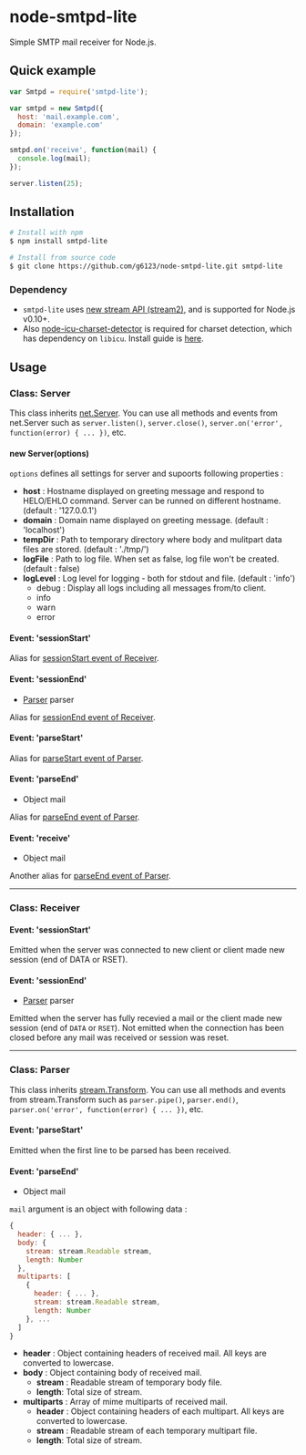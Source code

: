 # node-smtpd-lite
Simple SMTP mail receiver for Node.js.

## Quick example
```js
var Smtpd = require('smtpd-lite');

var smtpd = new Smtpd({
  host: 'mail.example.com',
  domain: 'example.com'
});

smtpd.on('receive', function(mail) {
  console.log(mail);
});

server.listen(25);
```

## Installation

```bash
# Install with npm
$ npm install smtpd-lite

# Install from source code
$ git clone https://github.com/g6123/node-smtpd-lite.git smtpd-lite
```

### Dependency
 - `smtpd-lite` uses [new stream API (stream2)](http://blog.nodejs.org/2012/12/20/streams2/), and is supported for Node.js v0.10+.
 - Also [node-icu-charset-detector](/mooz/node-icu-charset-detector) is required for charset detection, which has dependency on `libicu`. Install guide is [here](/mooz/node-icu-charset-detector#installing-icu).

## Usage

### Class: Server
This class inherits [net.Server](https://nodejs.org/api/net.html#net_class_net_server). You can use all methods and events from net.Server such as `server.listen()`, `server.close()`, `server.on('error', function(error) { ... })`, etc.

#### new Server(options)
`options` defines all settings for server and supoorts following properties :
  - **host** : Hostname displayed on greeting message and respond to HELO/EHLO command. Server can be runned on different hostname. (default : '127.0.0.1')
  - **domain** : Domain name displayed on greeting message. (default : 'localhost')
  - **tempDir** : Path to temporary directory where body and mulitpart data files are stored. (default : './tmp/')
  - **logFile** : Path to log file. When set as false, log file won't be created. (default : false)
  - **logLevel** : Log level for logging - both for stdout and file. (default : 'info')
    - debug : Display all logs including all messages from/to client.
    - info
    - warn
    - error

#### Event: 'sessionStart'
Alias for [sessionStart event of Receiver](#event-sessionstart-1).

#### Event: 'sessionEnd'
- [Parser](#class-parser) parser

Alias for [sessionEnd event of Receiver](#event-sessionend-1).

#### Event: 'parseStart'
Alias for [parseStart event of Parser](#event-parsestart-1).

#### Event: 'parseEnd'
- Object mail

Alias for [parseEnd event of Parser](#event-parseend-1).

#### Event: 'receive'
- Object mail

Another alias for [parseEnd event of Parser](#event-parseend-1).

---

### Class: Receiver

#### Event: 'sessionStart'
Emitted when the server was connected to new client or client made new session (end of DATA or RSET).

#### Event: 'sessionEnd'
- [Parser](#class-parser) parser

Emitted when the server has fully recevied a mail or the client made new session (end of `DATA` or `RSET`). Not emitted when the connection has been closed before any mail was received or session was reset.

---

### Class: Parser
This class inherits [stream.Transform](https://nodejs.org/api/stream.html#stream_class_stream_transform). You can use all methods and events from stream.Transform such as `parser.pipe()`, `parser.end()`, `parser.on('error', function(error) { ... })`, etc.

#### Event: 'parseStart'
Emitted when the first line to be parsed has been received.

#### Event: 'parseEnd'
- Object mail

`mail` argument is an object with following data :
```js
{
  header: { ... },
  body: {
    stream: stream.Readable stream,
    length: Number
  },
  multiparts: [
    {
      header: { ... },
      stream: stream.Readable stream,
      length: Number
    }, ...
  ]
}
```
- **header** : Object containing headers of received mail. All keys are converted to lowercase.
- **body** : Object containing body of received mail.
  - **stream** : Readable stream of temporary body file.
  - **length**: Total size of stream.
- **multiparts** : Array of mime multiparts of received mail.
  - **header** : Object containing headers of each multipart. All keys are converted to lowercase.
  - **stream** : Readable stream of each temporary multipart file.
  - **length**: Total size of stream.
